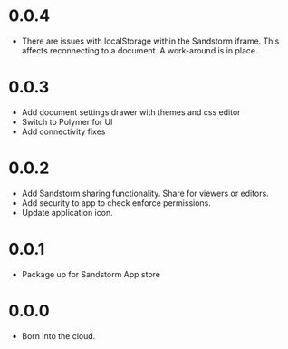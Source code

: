 # 0.0.4
 * There are issues with localStorage within the Sandstorm iframe. This affects
   reconnecting to a document. A work-around is in place.

# 0.0.3
 * Add document settings drawer with themes and css editor
 * Switch to Polymer for UI
 * Add connectivity fixes

# 0.0.2
 * Add Sandstorm sharing functionality. Share for viewers or editors.
 * Add security to app to check enforce permissions.
 * Update application icon.

# 0.0.1
 * Package up for Sandstorm App store

# 0.0.0
 * Born into the cloud.
